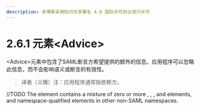 ```yaml
---
description: 本博客采用知识共享署名 4.0 国际许可协议进行许可
---
```


# 2.6.1 元素\<Advice\>


\<Advice\>元素中包含了SAML断言方希望提供的额外的信息。应用程序可以忽略此信息，而不会影响语义或断言的有效性。

> 译者（义臻）注：应用程序通常指依赖方。

//TODO
The <Advice> element contains a mixture of zero or more <Assertion>, <EncryptedAssertion>,
<AssertionIDRef>, and <AssertionURIRef> elements, and namespace-qualified elements in
other non-SAML namespaces.